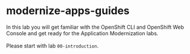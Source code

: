 # modernize-apps-guides
In this lab you will get familiar with the OpenShift CLI and OpenShift Web Console and get ready for the Application Modernization labs.</br></br>
Please start with lab `00-introduction`.
